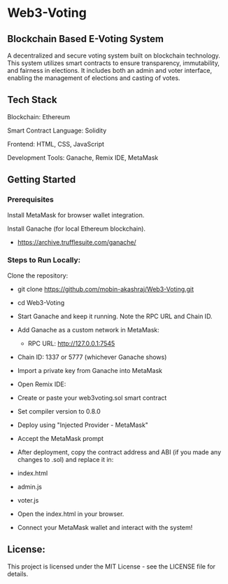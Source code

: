 # Web3-Voting
## Blockchain Based E-Voting System

A decentralized and secure voting system built on blockchain technology. This system utilizes smart contracts to ensure transparency, immutability, and fairness in elections. It includes both an admin and voter interface, enabling the management of elections and casting of votes.

## Tech Stack

Blockchain: Ethereum

Smart Contract Language: Solidity

Frontend: HTML, CSS, JavaScript

Development Tools: Ganache, Remix IDE, MetaMask


## Getting Started
### Prerequisites

Install MetaMask for browser wallet integration.

Install Ganache (for local Ethereum blockchain).

+ https://archive.trufflesuite.com/ganache/

### Steps to Run Locally:

Clone the repository:

+ git clone https://github.com/mobin-akashraj/Web3-Voting.git

+ cd Web3-Voting

+ Start Ganache and keep it running. Note the RPC URL and Chain ID.

+ Add Ganache as a custom network in MetaMask:
  + RPC URL: http://127.0.0.1:7545

 - Chain ID: 1337 or 5777 (whichever Ganache shows)

 - Import a private key from Ganache into MetaMask

+ Open Remix IDE:

 - Create or paste your web3voting.sol smart contract

 - Set compiler version to 0.8.0

 - Deploy using "Injected Provider - MetaMask"

 - Accept the MetaMask prompt

+ After deployment, copy the contract address and ABI (if you made any changes to .sol) and replace it in:

 - index.html

 - admin.js

 - voter.js

+ Open the index.html in your browser.

+ Connect your MetaMask wallet and interact with the system!


## License:
This project is licensed under the MIT License - see the LICENSE file for details.
